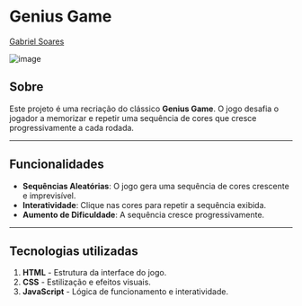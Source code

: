 # Genius Game

[Gabriel Soares](https://www.linkedin.com/in/gabriel-soares-3098782b0/)

![image](https://github.com/user-attachments/assets/ffe733bd-cca4-454e-9fa8-36f9a666c4af)

## Sobre
Este projeto é uma recriação do clássico **Genius Game**. O jogo desafia o jogador a memorizar e repetir uma sequência de cores que cresce progressivamente a cada rodada.

---

## Funcionalidades
- **Sequências Aleatórias**: O jogo gera uma sequência de cores crescente e imprevisível.
- **Interatividade**: Clique nas cores para repetir a sequência exibida.
- **Aumento de Dificuldade**: A sequência cresce progressivamente.

---

## Tecnologias utilizadas
1. **HTML** - Estrutura da interface do jogo.
2. **CSS** - Estilização e efeitos visuais.
3. **JavaScript** - Lógica de funcionamento e interatividade.
